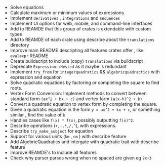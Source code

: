 - Solve equations
- Calculate maximum or minimum values of expressions
- Implement `derivatives` , `integrations` and `sequences`
- Implement UI options for web, mobile, and command-line interfaces
- Add to REAMDE that this group of crates is extendable with custom types
- Add to REAMDE of each crate using describe about the `translations` directory
- Improve main README descripting all features crates offer , like `evalexpr` README
- Create buildscript to include (copy) `translations` via buildscript
- Deprecate `Expression::Nested` as it maybe is redundant
- Implement `try_from` for `integerquadratics` && `algebricquadractics` with expression and equation
- Solve quadratic equations by factoring or completing the square to find roots.
- Vertex Form Conversion: Implement methods to convert between standard form `(ax^2 + bx + c)` and vertex form `(a(x-h)^2 + k)`.
- Convert a quadratic equation to vertex form by completing the square.
- Given a quadratic equation in the form `y = ax^2 + kx + c`, or something similar , find the value of `k`
- Handles cases like `f(x) * f(x)`, possibly outputting `f(x)^2`.
- Describe operations (`+,-,*,/,^`), with expressions.
- Describe `try_make_subject` for equation
- Support for various units (`km` , `cm` ) with describe feature
- Add AlgebricQuadratics and intergate with quadratic trait with describe feature
- Improve REAMDE's to include all features
- Check why parser parses wrong when no spaced are given eg `2x+3`